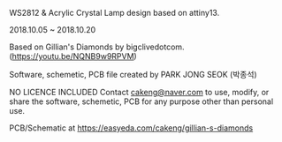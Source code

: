 WS2812 & Acrylic Crystal Lamp design based on attiny13.

2018.10.05 ~ 2018.10.20

Based on Gillian's Diamonds by bigclivedotcom.
(https://youtu.be/NQNB9w9RPVM)

Software, schemetic, PCB file created by PARK JONG SEOK (박종석)

NO LICENCE INCLUDED Contact cakeng@naver.com to use, modify, or share the software, schemetic, PCB for any purpose other than personal use.

PCB/Schematic at https://easyeda.com/cakeng/gillian-s-diamonds
